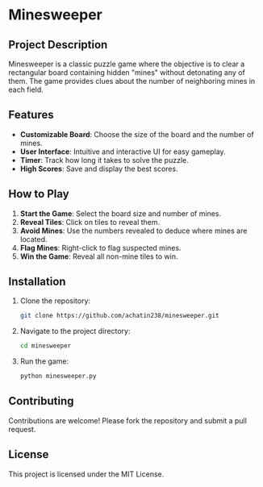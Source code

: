 # Minesweeper

## Project Description

Minesweeper is a classic puzzle game where the objective is to clear a rectangular board containing hidden "mines" without detonating any of them. The game provides clues about the number of neighboring mines in each field.

## Features

- **Customizable Board**: Choose the size of the board and the number of mines.
- **User Interface**: Intuitive and interactive UI for easy gameplay.
- **Timer**: Track how long it takes to solve the puzzle.
- **High Scores**: Save and display the best scores.

## How to Play

1. **Start the Game**: Select the board size and number of mines.
2. **Reveal Tiles**: Click on tiles to reveal them.
3. **Avoid Mines**: Use the numbers revealed to deduce where mines are located.
4. **Flag Mines**: Right-click to flag suspected mines.
5. **Win the Game**: Reveal all non-mine tiles to win.

## Installation

1. Clone the repository:
    ```bash
    git clone https://github.com/achatin238/minesweeper.git
    ```
2. Navigate to the project directory:
    ```bash
    cd minesweeper
    ```
3. Run the game:
    ```bash
    python minesweeper.py
    ```

## Contributing

Contributions are welcome! Please fork the repository and submit a pull request.

## License

This project is licensed under the MIT License.